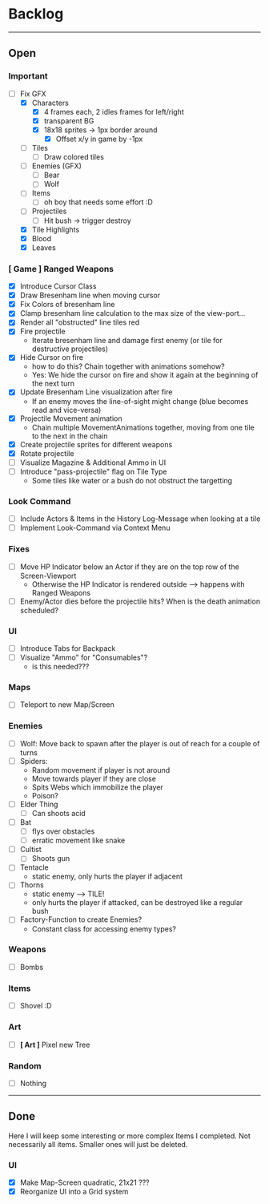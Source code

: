 # Backlog

---

## Open

### Important

* [ ] Fix GFX
  * [x] Characters
    * [x] 4 frames each, 2 idles frames for left/right
    * [x] transparent BG
    * [x] 18x18 sprites -> 1px border around
      * [x] Offset x/y in game by -1px
  * [ ] Tiles
    * [ ] Draw colored tiles
  * [ ] Enemies (GFX)
    * [ ] Bear
    * [ ] Wolf
  * [ ] Items
    * [ ] oh boy that needs some effort :D
  * [ ] Projectiles
    * [ ] Hit bush -> trigger destroy
  * [x] Tile Highlights
  * [x] Blood
  * [x] Leaves

### [ Game ] Ranged Weapons

* [x] Introduce Cursor Class
* [x] Draw Bresenham line when moving cursor
* [x] Fix Colors of bresenham line
* [x] Clamp bresenham line calculation to the max size of the view-port...
* [x] Render all "obstructed" line tiles red
* [x] Fire projectile
  * Iterate bresenham line and damage first enemy (or tile for destructive projectiles)
* [x] Hide Cursor on fire
  * how to do this? Chain together with animations somehow?
  * Yes: We hide the cursor on fire and show it again at the beginning of the next turn
* [x] Update Bresenham Line visualization after fire
  * If an enemy moves the line-of-sight might change (blue becomes read and vice-versa)
* [x] Projectile Movement animation
  * Chain multiple MovementAnimations together, moving from one tile to the next in the chain
* [x] Create projectile sprites for different weapons
* [x] Rotate projectile
* [ ] Visualize Magazine & Additional Ammo in UI
* [ ] Introduce "pass-projectile" flag on Tile Type
  * Some tiles like water or a bush do not obstruct the targetting

### Look Command

* [ ] Include Actors & Items in the History Log-Message when looking at a tile
* [ ] Implement Look-Command via Context Menu

### Fixes

* [ ] Move HP Indicator below an Actor if they are on the top row of the Screen-Viewport
  * Otherwise the HP Indicator is rendered outside --> happens with Ranged Weapons
* [ ] Enemy/Actor dies before the projectile hits? When is the death animation scheduled?
### UI

* [ ] Introduce Tabs for Backpack
* [ ] Visualize "Ammo" for "Consumables"?
  * is this needed???

### Maps

* [ ] Teleport to new Map/Screen

### Enemies

* [ ] Wolf: Move back to spawn after the player is out of reach for a couple of turns
* [ ] Spiders:
  * Random movement if player is not around
  * Move towards player if they are close
  * Spits Webs which immobilize the player
  * Poison?
* [ ] Elder Thing
  * [ ] Can shoots acid
* [ ] Bat
  * [ ] flys over obstacles
  * [ ] erratic movement like snake
* [ ] Cultist
  * [ ] Shoots gun
* [ ] Tentacle
  * static enemy, only hurts the player if adjacent
* [ ] Thorns
  * static enemy --> TILE!
  * only hurts the player if attacked, can be destroyed like a regular bush
* [ ] Factory-Function to create Enemies?
  * Constant class for accessing enemy types?

### Weapons

* [ ] Bombs

### Items

* [ ] Shovel :D

### Art

* [ ] **[ Art ]** Pixel new Tree

### Random

* [ ] Nothing

---

## Done

Here I will keep some interesting or more complex Items I completed.
Not necessarily all items. Smaller ones will just be deleted.

### UI

* [x] Make Map-Screen quadratic, 21x21 ???
* [x] Reorganize UI into a Grid system